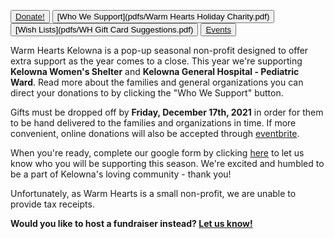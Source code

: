 <button type="button">[Donate!](https://www.eventbrite.ca/e/warm-hearts-donations-tickets-216087512567)</button>
<button type="button">[Who We Support](pdfs/Warm Hearts Holiday Charity.pdf)</button>
<button type="button">[Wish Lists](pdfs/WH Gift Card Suggestions.pdf)</button>
<button type="button">[Events](events.md)</button>

Warm Hearts Kelowna is a pop-up seasonal non-profit designed to offer extra support as the year comes to a close. This year we're supporting **Kelowna Women's Shelter** and **Kelowna General Hospital - Pediatric Ward**. Read more about the families and general organizations you can direct your donations to by clicking the "Who We Support" button. 
  
Gifts must be dropped off by **Friday, December 17th, 2021** in order for them to be hand delivered to the families and organizations in time. If more convenient, online donations will also be accepted through [eventbrite](https://www.eventbrite.ca/e/warm-hearts-donations-tickets-216087512567).

When you're ready, complete our google form by clicking [here](https://forms.gle/Dno15Jz4uVionoqx7) to let us know who you will be supporting this season. We're excited and humbled to be a part of Kelowna's loving community - thank you!
  
Unfortunately, as Warm Hearts is a small non-profit, we are unable to provide tax receipts.
  
**Would you like to host a fundraiser instead? [Let us know!](mailto:warmheartskelowna@gmail.com)**


